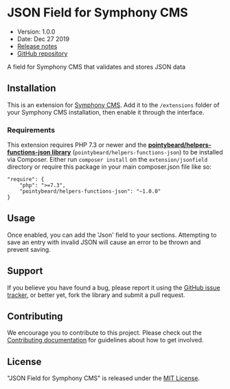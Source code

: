 # JSON Field for Symphony CMS

-   Version: 1.0.0
-   Date: Dec 27 2019
-   [Release notes](https://github.com/pointybeard/jsonfield/blob/master/CHANGELOG.md)
-   [GitHub repository](https://github.com/pointybeard/jsonfield)

A field for Symphony CMS that validates and stores JSON data

## Installation

This is an extension for [Symphony CMS](http://getsymphony.com). Add it to the `/extensions` folder of your Symphony CMS installation, then enable it through the interface.

### Requirements

This extension requires PHP 7.3 or newer and the **[pointybeard/helpers-functions-json library](https://packagist.org/packages/pointybeard/helpers-functions-json)** (`pointybeard/helpers-functions-json`) to be installed via Composer. Either run `composer install` on the `extension/jsonfield` directory or require this package in your main composer.json file like so:

    "require": {
        "php": ">=7.3",
        "pointybeard/helpers-functions-json": "~1.0.0"
    }

## Usage

Once enabled, you can add the 'Json' field to your sections. Attempting to save an entry with invalid JSON will cause an error to be thrown and prevent saving.

## Support

If you believe you have found a bug, please report it using the [GitHub issue tracker](https://github.com/pointybeard/jsonfield/issues),
or better yet, fork the library and submit a pull request.

## Contributing

We encourage you to contribute to this project. Please check out the [Contributing documentation](https://github.com/pointybeard/jsonfield/blob/master/CONTRIBUTING.md) for guidelines about how to get involved.

## License

"JSON Field for Symphony CMS" is released under the [MIT License](http://www.opensource.org/licenses/MIT).

